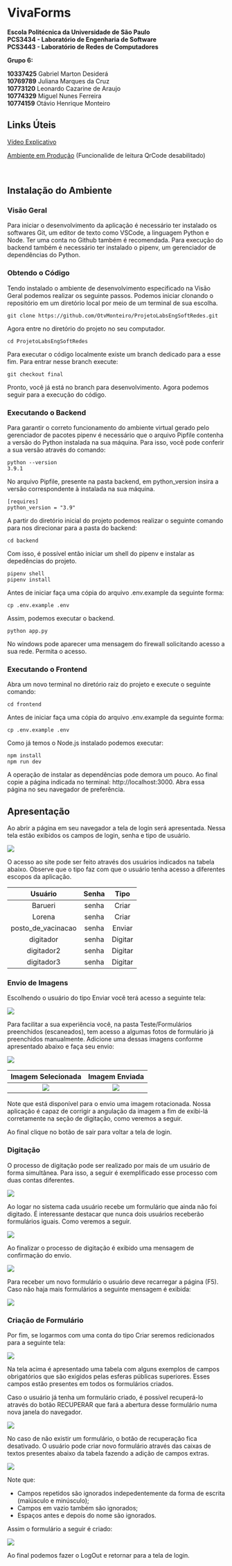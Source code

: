 # VivaForms

**Escola Politécnica da Universidade de São Paulo<br/>
PCS3434 - Laboratório de Engenharia de Software<br/>
PCS3443 - Laboratório de Redes de Computadores**

**Grupo 6:**

**10337425** Gabriel Marton Desiderá <br/>
**10769789** Juliana Marques da Cruz <br/>
**10773120** Leonardo Cazarine de Araujo <br/>
**10774329** Miguel Nunes Ferreira <br/>
**10774159** Otávio Henrique Monteiro

## Links Úteis

[Vídeo Explicativo](https://www.youtube.com/watch?v=QCry0VASrbw)

[Ambiente em Produção](https://projeto-labs-eng-soft-redes.vercel.app/) (Funcionalide de leitura QrCode desabilitado)

<br/>

## Instalação do Ambiente

### Visão Geral
Para iniciar o desenvolvimento da aplicação é necessário ter instalado os softwares Git, um editor de texto como VSCode, a linguagem Python e Node. Ter uma conta no Github também é recomendada. Para execução do backend também é necessário ter instalado o pipenv, um gerenciador de dependências do Python.

### Obtendo o Código
Tendo instalado o ambiente de desenvolvimento especificado na Visão Geral podemos realizar os seguinte passos. Podemos iniciar clonando o repositório em um diretório local por meio de um terminal de sua escolha.

    git clone https://github.com/OtvMonteiro/ProjetoLabsEngSoftRedes.git

Agora entre no diretório do projeto no seu computador.

    cd ProjetoLabsEngSoftRedes

Para executar o código localmente existe um branch dedicado para a esse fim. Para entrar nesse branch execute:

    git checkout final

Pronto, você já está no branch para desenvolvimento. Agora podemos seguir para a execução do código.

### Executando o Backend
Para garantir o correto funcionamento do ambiente virtual gerado pelo gerenciador de pacotes pipenv é necessário que o arquivo Pipfile contenha a versão do Python instalada na sua máquina. Para isso, você pode conferir a sua versão através do comando:

    python --version
    3.9.1

No arquivo Pipfile, presente na pasta backend, em python_version insira a versão correspondente à instalada na sua máquina.

    [requires]
    python_version = "3.9"

A partir do diretório inicial do projeto podemos realizar o seguinte comando para nos direcionar para a pasta do backend:

    cd backend

Com isso, é possível então iniciar um shell do pipenv e instalar as depedências do projeto.

    pipenv shell
    pipenv install

Antes de iniciar faça uma cópia do arquivo .env.example da seguinte forma:

    cp .env.example .env

Assim, podemos executar o backend.

    python app.py

No windows pode aparecer uma mensagem do firewall solicitando acesso a sua rede. Permita o acesso.

### Executando o Frontend
Abra um novo terminal no diretório raiz do projeto e execute o seguinte comando:

    cd frontend

Antes de iniciar faça uma cópia do arquivo .env.example da seguinte forma:

    cp .env.example .env

Como já temos o Node.js instalado podemos executar:

    npm install
    npm run dev

A operação de instalar as dependências pode demora um pouco. Ao final copie a página indicada no terminal: http://localhost:3000. Abra essa página no seu navegador de preferência.

## Apresentação
Ao abrir a página em seu navegador a tela de login será apresentada. Nessa tela estão exibidos os campos de login, senha e tipo de usuário. 

![](docs/ImagensReadme/Tela%20Login.png)

O acesso ao site pode ser feito através dos usuários indicados na tabela abaixo. Observe que o tipo faz com que o usuário tenha acesso a diferentes escopos da aplicação.

| Usuário            | Senha | Tipo   |
|:------------------:|:-----:|:------:|
|Barueri             | senha | Criar  |
|Lorena              | senha | Criar  |
|posto_de_vacinacao  | senha | Enviar |
|digitador           | senha | Digitar|
|digitador2          | senha | Digitar|
|digitador3          | senha | Digitar|

### Envio de Imagens
Escolhendo o usuário do tipo Enviar você terá acesso a seguinte tela:

![](docs/ImagensReadme/Tela%20de%20Carregar%20Imagem.png)

Para facilitar a sua experiência você, na pasta Teste/Formulários preenchidos (escaneados), tem acesso a algumas fotos de formulário já preenchidos manualmente. Adicione uma dessas imagens conforme apresentado abaixo e faça seu envio:

![](docs/ImagensReadme/Tela%20de%20Carregar%20Imagem%20-%20Procurando%20a%20Imagem.png)

Imagem Selecionada   |  Imagem Enviada
:-------------------------:|:-------------------------:
![](docs/ImagensReadme/Tela%20de%20Carregar%20Imagem%20-%20Imagem%20selecionada.png)  |  ![](docs/ImagensReadme/Tela%20de%20Carregar%20Imagem%20-%20Mensagem%20de%20sucesso.png)

Note que está disponível para o envio uma imagem rotacionada. Nossa aplicação é capaz de corrigir a angulação da imagem a fim de exibi-lá corretamente na seção de digitação, como veremos a seguir.

Ao final clique no botão de sair para voltar a tela de login.

### Digitação
O processo de digitação pode ser realizado por mais de um usuário de forma simultânea. Para isso, a seguir é exemplificado esse processo com duas contas diferentes.

![](docs/ImagensReadme/Tela%20Login%20-%20Tipo%203%20(Simultâneo).png)

Ao logar no sistema cada usuário recebe um formulário que ainda não foi digitado. É interessante destacar que nunca dois usuários receberão formulários iguais. Como veremos a seguir.

![](docs/ImagensReadme/Tela%20de%20Digitacao%20-%20Simultanea.png)

Ao finalizar o processo de digitação é exibido uma mensagem de confirmação do envio.

![](docs/ImagensReadme/Tela%20de%20Digitacao%20-%20Dados%20Preenchidos.png)

Para receber um novo formulário o usuário deve recarregar a página (F5). Caso não haja mais formulários a seguinte mensagem é exibida:

![](docs/ImagensReadme/Tela%20de%20Digitacao%20-%20Acabou%20formulário.png)

### Criação de Formulário
Por fim, se logarmos com uma conta do tipo Criar seremos redicionados para a seguinte tela:

![](docs/ImagensReadme/Tela%20de%20Criar%20Formulário.png)

Na tela acima é apresentado uma tabela com alguns exemplos  de campos obrigatórios que são exigidos pelas esferas públicas superiores. Esses campos estão presentes em todos os formulários criados. 

Caso o usuário já tenha um formulário criado, é possível recuperá-lo através do botão RECUPERAR que fará a abertura desse formulário numa nova janela do navegador.

![](docs/ImagensReadme/Formulário%20Recuperado.png)

No caso de não existir um formulário, o botão de recuperação fica desativado. O usuário pode criar novo formulário através das caixas de textos presentes abaixo da tabela fazendo a adição de campos extras.

![](docs/ImagensReadme/Tela%20de%20Criar%20Formulário%20-%20Inserindo%20Campos.png)

Note que:

- Campos repetidos são ignorados indepedentemente da forma de escrita (maiúsculo e minúsculo);
- Campos em vazio também são ignorados;
- Espaços antes e depois do nome são ignorados.

Assim o formulário a seguir é criado:

![](docs/ImagensReadme/Formulário%20Gerado.png)

Ao final podemos fazer o LogOut e retornar para a tela de login.
